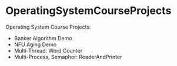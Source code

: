 # OperatingSystemCourseProjects
Operating System Course Projects:
- Banker Algorithm Demo
- NFU Aging Demo
- Multi-Thread: Word Counter
- Multi-Process, Semaphor: ReaderAndPrinter 
 
